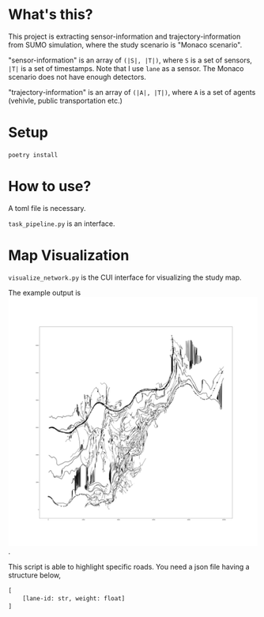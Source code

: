 # What's this?

This project is extracting sensor-information and trajectory-information from SUMO simulation,
where the study scenario is "Monaco scenario".

"sensor-information" is an array of `(|S|, |T|)`, where `S` is a set of sensors, `|T|` is a set of timestamps. 
Note that I use `lane` as a sensor.
The Monaco scenario does not have enough detectors.

"trajectory-information" is an array of `(|A|, |T|)`, where `A` is a set of agents (vehivle, public transportation etc.)

# Setup

`poetry install`


# How to use?

A toml file is necessary.

`task_pipeline.py` is an interface.

# Map Visualization

`visualize_network.py` is the CUI interface for visualizing the study map.

The example output is ![](./map_output.png).

This script is able to highlight specific roads. You need a json file having a structure below,

```
[
    [lane-id: str, weight: float]
]
```

